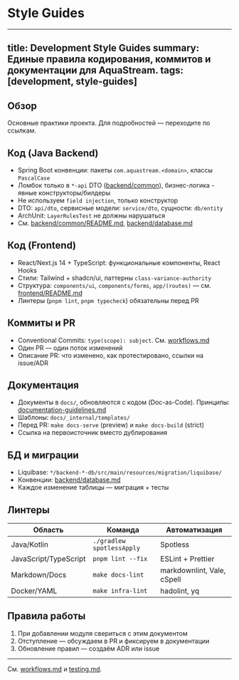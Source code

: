 # Style Guides

---
title: Development Style Guides
summary: Единые правила кодирования, коммитов и документации для AquaStream.
tags: [development, style-guides]
---

## Обзор

Основные практики проекта. Для подробностей — переходите по ссылкам.

## Код (Java Backend)

- Spring Boot конвенции: пакеты `com.aquastream.<domain>`, классы `PascalCase`
- Ломбок только в `*-api` DTO ([backend/common](../backend/common/README.md)), бизнес-логика - явные конструкторы/билдеры
- Не используем `field injection`, только конструктор
- DTO: `api/dto`, сервисные модели: `service/dto`, сущности: `db/entity`
- ArchUnit: `LayerRulesTest` не должны нарушаться
- См. [backend/common/README.md](../backend/common/README.md), [backend/database.md](../backend/database.md)

## Код (Frontend)

- React/Next.js 14 + TypeScript: функциональные компоненты, React Hooks
- Стили: Tailwind + shadcn/ui, паттерны `class-variance-authority`
- Структура: `components/ui`, `components/forms`, `app/(routes)` — см. [frontend/README.md](../frontend/README.md)
- Линтеры (`pnpm lint`, `pnpm typecheck`) обязательны перед PR

## Коммиты и PR

- Conventional Commits: `type(scope): subject`. См. [workflows.md](workflows.md#commit-messages-conventional-commits)
- Один PR — один поток изменений
- Описание PR: что изменено, как протестировано, ссылки на issue/ADR

## Документация

- Документы в `docs/`, обновляются с кодом (Doc-as-Code). Принципы: [documentation-guidelines.md](../_internal/documentation-guidelines.md)
- Шаблоны: `docs/_internal/templates/`
- Перед PR: `make docs-serve` (preview) и `make docs-build` (strict)
- Ссылка на первоисточник вместо дублирования

## БД и миграции

- Liquibase: `*/backend-*-db/src/main/resources/migration/liquibase/`
- Конвенции: [backend/database.md](../backend/database.md)
- Каждое изменение таблицы — миграция + тесты

## Линтеры

| Область | Команда | Автоматизация |
|---------|---------|----------------|
| Java/Kotlin | `./gradlew spotlessApply` | Spotless |
| JavaScript/TypeScript | `pnpm lint --fix` | ESLint + Prettier |
| Markdown/Docs | `make docs-lint` | markdownlint, Vale, cSpell |
| Docker/YAML | `make infra-lint` | hadolint, yq |

## Правила работы

1. При добавлении модуля свериться с этим документом
2. Отступление — обсуждаем в PR и фиксируем в документации
3. Обновление правил — создаём ADR или issue

---

См. [workflows.md](workflows.md) и [testing.md](testing.md).
